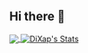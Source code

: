 ## Hi there 👋

<!--
**DiXap/DiXap** is a ✨ _special_ ✨ repository because its `README.md` (this file) appears on your GitHub profile.

Here are some ideas to get you started:

- 🔭 I’m currently working on ...
- 🌱 I’m currently learning ...
- 👯 I’m looking to collaborate on ...
- 🤔 I’m looking for help with ...
- 💬 Ask me about ...
- 📫 How to reach me: ...
- 😄 Pronouns: ...
- ⚡ Fun fact: ...
-->
<a href = "https://github.com/DiXap">
    <img align="center" src="https://github-readme-stats.vercel.app/api/top-langs/?username=DiXap&exclude_repo=ICC_20201,generacion-2020,Raccoons-courses,LocalHackDay_Raccoons2019&hide=shell,batchfile&theme=tokyonight" />
</a>
<a href="https://github.com/DiXap">
    <img align="center" src="https://github-readme-stats.vercel.app/api?username=DiXap&show_icons=true&line_height=27&count_private=true&theme=tokyonight" alt="DiXap's Stats" />
</a>

<!--START_SECTION:waka-->

<!--END_SECTION:waka-->